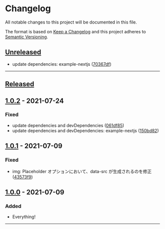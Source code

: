 # Changelog

All notable changes to this project will be documented in this file.

The format is based on [Keep a Changelog][keep a changelog] and this project adheres to [Semantic Versioning][semantic versioning].

## [Unreleased]

- update dependencies: example-nextjs ([70367df](https://github.com/dc7290/microcms-richedit-processer/commit/70367dfd695ca11bf3faa2a0e79c5b336f4d6e09))

---

## [Released]

## [1.0.2] - 2021-07-24

### Fixed

- update dependencies and devDependencies ([061df85](https://github.com/dc7290/microcms-richedit-processer/commit/061df85ccbe18d2fbc637d404d975d6464c186e0))
- update dependencies and devDependencies: example-nextjs ([150bd82](https://github.com/dc7290/microcms-richedit-processer/commit/150bd82fb623afe5b42eaa0e50492305bab42e69))

## [1.0.1] - 2021-07-09

### Fixed

- img: Placeholder オプションにおいて、data-src が生成されるのを修正([43573f9](https://github.com/dc7290/microcms-richedit-processer/commit/43573f92d9206865af0cc56183d00f63db74980b))

## [1.0.0] - 2021-07-09

### Added

- Everything!

---

<!-- Links -->

[keep a changelog]: https://keepachangelog.com/
[semantic versioning]: https://semver.org/

<!-- Versions -->

[unreleased]: https://github.com/dc7290/microcms-richedit-processer/compare/1.0.2...HEAD
[released]: https://github.com/dc7290/microcms-richedit-processer/releases
[1.0.2]: https://github.com/dc7290/microcms-richedit-processer/compare/1.0.1...1.0.2
[1.0.1]: https://github.com/dc7290/microcms-richedit-processer/compare/1.0.0...1.0.1
[1.0.0]: https://github.com/dc7290/microcms-richedit-processer/releases/tag/1.0.0
